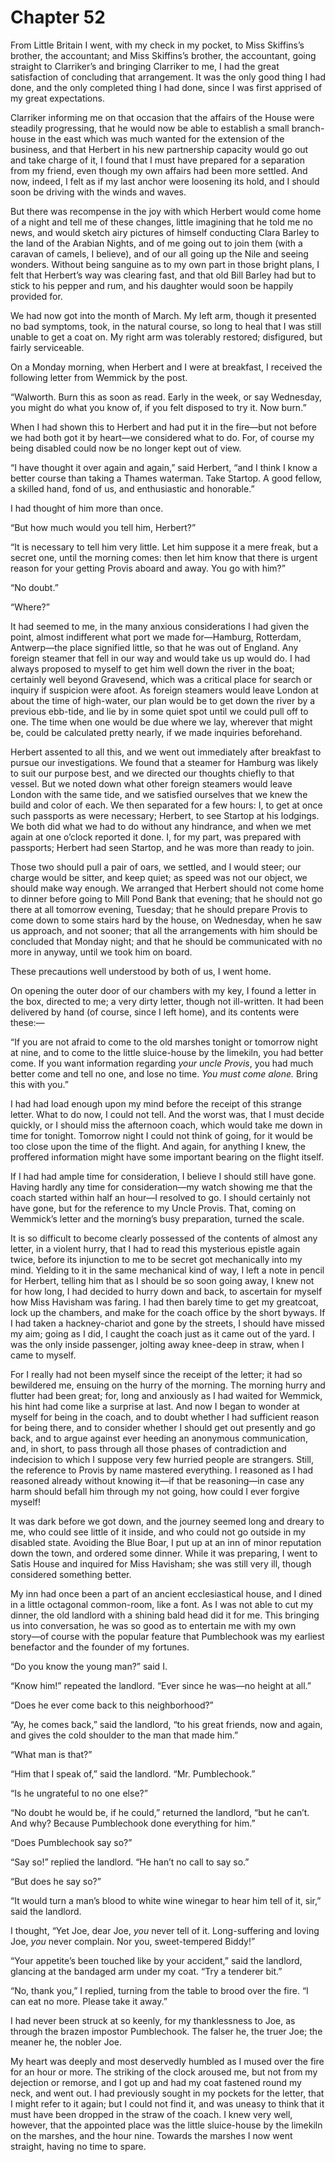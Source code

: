 # Chapter 52

From Little Britain I went, with my check in my pocket, to Miss Skiffins’s brother, the accountant; and Miss Skiffins’s brother, the accountant, going straight to Clarriker’s and bringing Clarriker to me, I had the great satisfaction of concluding that arrangement. It was the only good thing I had done, and the only completed thing I had done, since I was first apprised of my great expectations.

Clarriker informing me on that occasion that the affairs of the House were steadily progressing, that he would now be able to establish a small branch-house in the east which was much wanted for the extension of the business, and that Herbert in his new partnership capacity would go out and take charge of it, I found that I must have prepared for a separation from my friend, even though my own affairs had been more settled. And now, indeed, I felt as if my last anchor were loosening its hold, and I should soon be driving with the winds and waves.

But there was recompense in the joy with which Herbert would come home of a night and tell me of these changes, little imagining that he told me no news, and would sketch airy pictures of himself conducting Clara Barley to the land of the Arabian Nights, and of me going out to join them \(with a caravan of camels, I believe\), and of our all going up the Nile and seeing wonders. Without being sanguine as to my own part in those bright plans, I felt that Herbert’s way was clearing fast, and that old Bill Barley had but to stick to his pepper and rum, and his daughter would soon be happily provided for.

We had now got into the month of March. My left arm, though it presented no bad symptoms, took, in the natural course, so long to heal that I was still unable to get a coat on. My right arm was tolerably restored; disfigured, but fairly serviceable.

On a Monday morning, when Herbert and I were at breakfast, I received the following letter from Wemmick by the post.

“Walworth. Burn this as soon as read. Early in the week, or say Wednesday, you might do what you know of, if you felt disposed to try it. Now burn.”

When I had shown this to Herbert and had put it in the fire⁠—but not before we had both got it by heart⁠—we considered what to do. For, of course my being disabled could now be no longer kept out of view.

“I have thought it over again and again,” said Herbert, “and I think I know a better course than taking a Thames waterman. Take Startop. A good fellow, a skilled hand, fond of us, and enthusiastic and honorable.”

I had thought of him more than once.

“But how much would you tell him, Herbert?”

“It is necessary to tell him very little. Let him suppose it a mere freak, but a secret one, until the morning comes: then let him know that there is urgent reason for your getting Provis aboard and away. You go with him?”

“No doubt.”

“Where?”

It had seemed to me, in the many anxious considerations I had given the point, almost indifferent what port we made for⁠—Hamburg, Rotterdam, Antwerp⁠—the place signified little, so that he was out of England. Any foreign steamer that fell in our way and would take us up would do. I had always proposed to myself to get him well down the river in the boat; certainly well beyond Gravesend, which was a critical place for search or inquiry if suspicion were afoot. As foreign steamers would leave London at about the time of high-water, our plan would be to get down the river by a previous ebb-tide, and lie by in some quiet spot until we could pull off to one. The time when one would be due where we lay, wherever that might be, could be calculated pretty nearly, if we made inquiries beforehand.

Herbert assented to all this, and we went out immediately after breakfast to pursue our investigations. We found that a steamer for Hamburg was likely to suit our purpose best, and we directed our thoughts chiefly to that vessel. But we noted down what other foreign steamers would leave London with the same tide, and we satisfied ourselves that we knew the build and color of each. We then separated for a few hours: I, to get at once such passports as were necessary; Herbert, to see Startop at his lodgings. We both did what we had to do without any hindrance, and when we met again at one o’clock reported it done. I, for my part, was prepared with passports; Herbert had seen Startop, and he was more than ready to join.

Those two should pull a pair of oars, we settled, and I would steer; our charge would be sitter, and keep quiet; as speed was not our object, we should make way enough. We arranged that Herbert should not come home to dinner before going to Mill Pond Bank that evening; that he should not go there at all tomorrow evening, Tuesday; that he should prepare Provis to come down to some stairs hard by the house, on Wednesday, when he saw us approach, and not sooner; that all the arrangements with him should be concluded that Monday night; and that he should be communicated with no more in anyway, until we took him on board.

These precautions well understood by both of us, I went home.

On opening the outer door of our chambers with my key, I found a letter in the box, directed to me; a very dirty letter, though not ill-written. It had been delivered by hand \(of course, since I left home\), and its contents were these:⁠—

“If you are not afraid to come to the old marshes tonight or tomorrow night at nine, and to come to the little sluice-house by the limekiln, you had better come. If you want information regarding _your uncle Provis_, you had much better come and tell no one, and lose no time. _You must come alone._ Bring this with you.”

I had had load enough upon my mind before the receipt of this strange letter. What to do now, I could not tell. And the worst was, that I must decide quickly, or I should miss the afternoon coach, which would take me down in time for tonight. Tomorrow night I could not think of going, for it would be too close upon the time of the flight. And again, for anything I knew, the proffered information might have some important bearing on the flight itself.

If I had had ample time for consideration, I believe I should still have gone. Having hardly any time for consideration⁠—my watch showing me that the coach started within half an hour⁠—I resolved to go. I should certainly not have gone, but for the reference to my Uncle Provis. That, coming on Wemmick’s letter and the morning’s busy preparation, turned the scale.

It is so difficult to become clearly possessed of the contents of almost any letter, in a violent hurry, that I had to read this mysterious epistle again twice, before its injunction to me to be secret got mechanically into my mind. Yielding to it in the same mechanical kind of way, I left a note in pencil for Herbert, telling him that as I should be so soon going away, I knew not for how long, I had decided to hurry down and back, to ascertain for myself how Miss Havisham was faring. I had then barely time to get my greatcoat, lock up the chambers, and make for the coach office by the short byways. If I had taken a hackney-chariot and gone by the streets, I should have missed my aim; going as I did, I caught the coach just as it came out of the yard. I was the only inside passenger, jolting away knee-deep in straw, when I came to myself.

For I really had not been myself since the receipt of the letter; it had so bewildered me, ensuing on the hurry of the morning. The morning hurry and flutter had been great; for, long and anxiously as I had waited for Wemmick, his hint had come like a surprise at last. And now I began to wonder at myself for being in the coach, and to doubt whether I had sufficient reason for being there, and to consider whether I should get out presently and go back, and to argue against ever heeding an anonymous communication, and, in short, to pass through all those phases of contradiction and indecision to which I suppose very few hurried people are strangers. Still, the reference to Provis by name mastered everything. I reasoned as I had reasoned already without knowing it⁠—if that be reasoning⁠—in case any harm should befall him through my not going, how could I ever forgive myself!

It was dark before we got down, and the journey seemed long and dreary to me, who could see little of it inside, and who could not go outside in my disabled state. Avoiding the Blue Boar, I put up at an inn of minor reputation down the town, and ordered some dinner. While it was preparing, I went to Satis House and inquired for Miss Havisham; she was still very ill, though considered something better.

My inn had once been a part of an ancient ecclesiastical house, and I dined in a little octagonal common-room, like a font. As I was not able to cut my dinner, the old landlord with a shining bald head did it for me. This bringing us into conversation, he was so good as to entertain me with my own story⁠—of course with the popular feature that Pumblechook was my earliest benefactor and the founder of my fortunes.

“Do you know the young man?” said I.

“Know him!” repeated the landlord. “Ever since he was⁠—no height at all.”

“Does he ever come back to this neighborhood?”

“Ay, he comes back,” said the landlord, “to his great friends, now and again, and gives the cold shoulder to the man that made him.”

“What man is that?”

“Him that I speak of,” said the landlord. “Mr. Pumblechook.”

“Is he ungrateful to no one else?”

“No doubt he would be, if he could,” returned the landlord, “but he can’t. And why? Because Pumblechook done everything for him.”

“Does Pumblechook say so?”

“Say so!” replied the landlord. “He han’t no call to say so.”

“But does he say so?”

“It would turn a man’s blood to white wine winegar to hear him tell of it, sir,” said the landlord.

I thought, “Yet Joe, dear Joe, _you_ never tell of it. Long-suffering and loving Joe, _you_ never complain. Nor you, sweet-tempered Biddy!”

“Your appetite’s been touched like by your accident,” said the landlord, glancing at the bandaged arm under my coat. “Try a tenderer bit.”

“No, thank you,” I replied, turning from the table to brood over the fire. “I can eat no more. Please take it away.”

I had never been struck at so keenly, for my thanklessness to Joe, as through the brazen impostor Pumblechook. The falser he, the truer Joe; the meaner he, the nobler Joe.

My heart was deeply and most deservedly humbled as I mused over the fire for an hour or more. The striking of the clock aroused me, but not from my dejection or remorse, and I got up and had my coat fastened round my neck, and went out. I had previously sought in my pockets for the letter, that I might refer to it again; but I could not find it, and was uneasy to think that it must have been dropped in the straw of the coach. I knew very well, however, that the appointed place was the little sluice-house by the limekiln on the marshes, and the hour nine. Towards the marshes I now went straight, having no time to spare.

